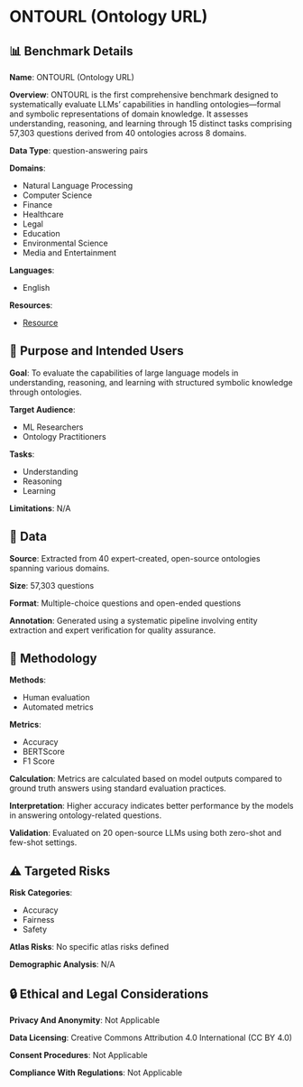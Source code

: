 # ONTOURL (Ontology URL)

## 📊 Benchmark Details

**Name**: ONTOURL (Ontology URL)

**Overview**: ONTOURL is the first comprehensive benchmark designed to systematically evaluate LLMs’ capabilities in handling ontologies—formal and symbolic representations of domain knowledge. It assesses understanding, reasoning, and learning through 15 distinct tasks comprising 57,303 questions derived from 40 ontologies across 8 domains.

**Data Type**: question-answering pairs

**Domains**:
- Natural Language Processing
- Computer Science
- Finance
- Healthcare
- Legal
- Education
- Environmental Science
- Media and Entertainment

**Languages**:
- English

**Resources**:
- [Resource](https://anonymous.4open.science/r/OntoURL_anonymous-44FD)

## 🎯 Purpose and Intended Users

**Goal**: To evaluate the capabilities of large language models in understanding, reasoning, and learning with structured symbolic knowledge through ontologies.

**Target Audience**:
- ML Researchers
- Ontology Practitioners

**Tasks**:
- Understanding
- Reasoning
- Learning

**Limitations**: N/A

## 💾 Data

**Source**: Extracted from 40 expert-created, open-source ontologies spanning various domains.

**Size**: 57,303 questions

**Format**: Multiple-choice questions and open-ended questions

**Annotation**: Generated using a systematic pipeline involving entity extraction and expert verification for quality assurance.

## 🔬 Methodology

**Methods**:
- Human evaluation
- Automated metrics

**Metrics**:
- Accuracy
- BERTScore
- F1 Score

**Calculation**: Metrics are calculated based on model outputs compared to ground truth answers using standard evaluation practices.

**Interpretation**: Higher accuracy indicates better performance by the models in answering ontology-related questions.

**Validation**: Evaluated on 20 open-source LLMs using both zero-shot and few-shot settings.

## ⚠️ Targeted Risks

**Risk Categories**:
- Accuracy
- Fairness
- Safety

**Atlas Risks**:
No specific atlas risks defined

**Demographic Analysis**: N/A

## 🔒 Ethical and Legal Considerations

**Privacy And Anonymity**: Not Applicable

**Data Licensing**: Creative Commons Attribution 4.0 International (CC BY 4.0)

**Consent Procedures**: Not Applicable

**Compliance With Regulations**: Not Applicable
